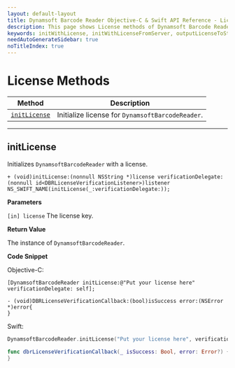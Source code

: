```yaml
---
layout: default-layout
title: Dynamsoft Barcode Reader Objective-C & Swift API Reference - License Methods
description: This page shows License methods of Dynamsoft Barcode Reader for iOS SDK.
keywords: initWithLicense, initWithLicenseFromServer, outputLicenseToString, license methods, api reference, objective-c, oc, swift
needAutoGenerateSidebar: true
noTitleIndex: true
---
```


# License Methods

  | Method               | Description |
  |----------------------|-------------|
  | [`initLicense`](#initlicense) | Initialize license for `DynamsoftBarcodeReader`. |
  
  ---

## initLicense

Initializes `DynamsoftBarcodeReader` with a license.

```objc
+ (void)initLicense:(nonnull NSString *)license verificationDelegate:(nonnull id<DBRLicenseVerificationListener>)listener 
NS_SWIFT_NAME(initLicense(_:verificationDelegate:));
```

**Parameters**

`[in] license` The license key.

**Return Value**

The instance of `DynamsoftBarcodeReader`.

**Code Snippet**

Objective-C:

```objc
[DynamsoftBarcodeReader initLicense:@"Put your license here" verificationDelegate: self];

- (void)DBRLicenseVerificationCallback:(bool)isSuccess error:(NSError *)error{
}
```

Swift:

```swift
DynamsoftBarcodeReader.initLicense("Put your license here", verificationDelegate: self)

func dbrLicenseVerificationCallback(_ isSuccess: Bool, error: Error?) {
}
```
